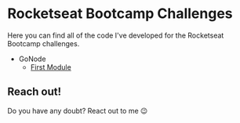 # Rocketseat Bootcamp Challenges

Here you can find all of the code I've developed for the Rocketseat Bootcamp challenges. 

* GoNode
  * [First Module](gonode/challenge1)

## Reach out!
Do you have any doubt? React out to me :wink: